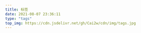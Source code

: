 ```yaml
---
title: 标签
date: 2021-08-07 23:36:11
type: "tags"
top_img: https://cdn.jsdelivr.net/gh/Cai2w/cdn/img/tags.jpg
---
```


